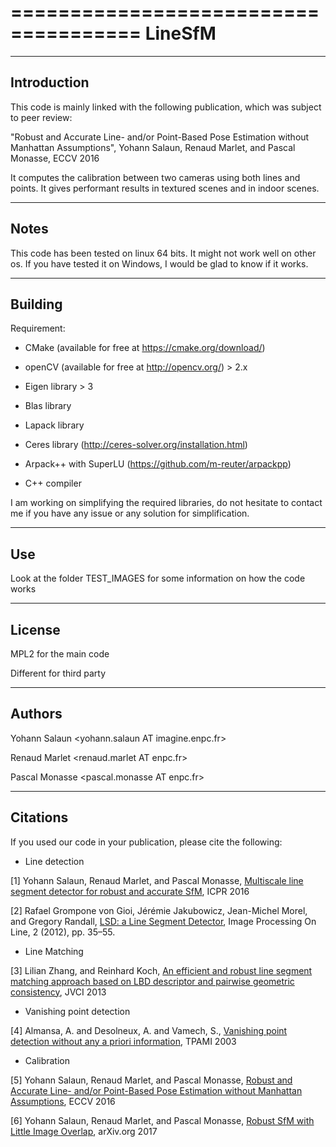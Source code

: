 =====================================
LineSfM
=====================================

------------
Introduction
------------

This code is mainly linked with the following publication, which was subject to peer review: 

"Robust and Accurate Line- and/or Point-Based Pose Estimation without Manhattan Assumptions", Yohann Salaun, Renaud Marlet, and Pascal Monasse, ECCV 2016

It computes the calibration between two cameras using both lines and points. It gives performant results in textured scenes and in indoor scenes.

------------
Notes
------------

This code has been tested on linux 64 bits. It might not work well on other os. If you have tested it on Windows, I would be glad to know if it works.

------------
Building
------------

Requirement:

- CMake (available for free at https://cmake.org/download/)

- openCV (available for free at http://opencv.org/) > 2.x

- Eigen library > 3

- Blas library

- Lapack library

- Ceres library (http://ceres-solver.org/installation.html)

- Arpack++ with SuperLU (https://github.com/m-reuter/arpackpp)

- C++ compiler

I am working on simplifying the required libraries, do not hesitate to contact me if you have any issue or any solution for simplification.

------------
Use
------------

Look at the folder TEST_IMAGES for some information on how the code works

------------
License
------------

MPL2 for the main code

Different for third party

------------
Authors
------------

Yohann Salaun <yohann.salaun AT imagine.enpc.fr>

Renaud Marlet <renaud.marlet AT enpc.fr>

Pascal Monasse <pascal.monasse AT enpc.fr>

------------
Citations
------------

If you used our code in your publication, please cite the following:

- Line detection

[1] Yohann Salaun, Renaud Marlet, and Pascal Monasse, [Multiscale line segment detector for robust and accurate SfM](https://drive.google.com/file/d/0B96kyL2SBsmzOFY0b2hnSm54eTQ/view),  ICPR 2016

[2] Rafael Grompone von Gioi, Jérémie Jakubowicz, Jean-Michel Morel, and Gregory Randall, [LSD: a Line Segment Detector](http://dx.doi.org/10.5201/ipol.2012.gjmr-lsd), Image Processing On Line, 2 (2012), pp. 35–55.

- Line Matching

[3] Lilian Zhang, and Reinhard Koch, [An efficient and robust line segment matching approach based on LBD descriptor and pairwise geometric consistency](http://www.sciencedirect.com/science/article/pii/S1047320313000874), JVCI 2013

- Vanishing point detection

[4] Almansa, A. and Desolneux, A. and Vamech, S., [Vanishing point detection without any a priori information](http://desolneux.perso.math.cnrs.fr/papers/ADV_vpoint_03.pdf), TPAMI 2003

- Calibration

[5] Yohann Salaun, Renaud Marlet, and Pascal Monasse, [Robust and Accurate Line- and/or Point-Based Pose Estimation without Manhattan Assumptions](https://drive.google.com/file/d/0B96kyL2SBsmzWDc4ekd2VElKY0U/view), ECCV 2016

[6] Yohann Salaun, Renaud Marlet, and Pascal Monasse, [Robust SfM with Little Image Overlap](https://arxiv.org/pdf/1703.07957.pdf), arXiv.org 2017




